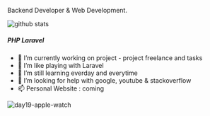 Backend Developer & Web Development.

![github stats](https://github-readme-stats.vercel.app/api?username=rizalihwan&show_icons=true)

##### PHP Laravel

- 🔭 I’m currently working on project - project freelance and tasks
- 🌱 I’m like playing with Laravel
- 👯 I’m still learning everday and everytime
- 🤔 I’m looking for help with google, youtube & stackoverflow
- 📫 Personal Website : coming

![day19-apple-watch](https://user-images.githubusercontent.com/55536560/100047311-b8eb1500-2e44-11eb-92f5-0597048cd4c2.png)



